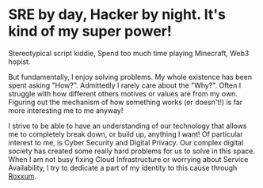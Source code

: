 # SRE by day, Hacker by night. It's kind of my super power!
Stereotypical script kiddie, Spend too much time playing Minecraft, Web3 hopist.

But fundamentally, I enjoy solving problems. My whole existence has been spent asking "How?".
Admittedly I rarely care about the "Why?". Often I struggle with how different others motives or values are from my own.
Figuring out the mechanism of how something works (or doesn't!) is far more interesting me to me anyway! 

I strive to be able to have an understanding of our technology that allows me to completely break down, or build up, anything I want!
Of particular interest to me, is Cyber Security and Digital Privacy. Our complex digital society has created some really hard problems for us to solve in this space.
When I am not busy fixing Cloud Infrastructure or worrying about Service Availability, I try to dedicate a part of my identity to this cause through [Roxxum](https://github.com/Roxxum).
